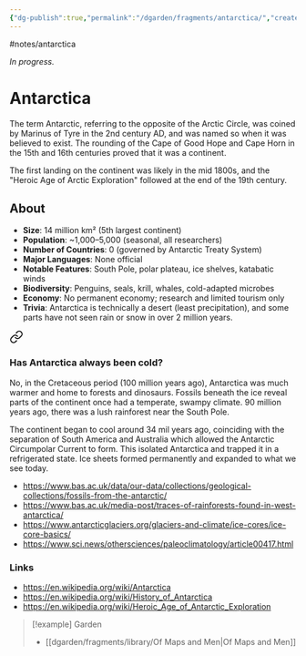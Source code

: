 ```yaml
---
{"dg-publish":true,"permalink":"/dgarden/fragments/antarctica/","created":"2025-03-17T17:51:10.850-04:00","updated":"2025-09-14T19:22:28.998-04:00"}
---
```


#notes/antarctica

*In progress.*
# Antarctica 
The term Antarctic, referring to the opposite of the Arctic Circle, was coined by Marinus of Tyre in the 2nd century AD, and was named so when it was believed to exist. The rounding of the Cape of Good Hope and Cape Horn in the 15th and 16th centuries proved that it was a continent. 

The first landing on the continent was likely in the mid 1800s, and the "Heroic Age of Arctic Exploration" followed at the end of the 19th century.

## About 
- **Size**: 14 million km² (5th largest continent)
- **Population**: ~1,000–5,000 (seasonal, all researchers)
- **Number of Countries**: 0 (governed by Antarctic Treaty System)
- **Major Languages**: None official
- **Notable Features**: South Pole, polar plateau, ice shelves, katabatic winds
- **Biodiversity**: Penguins, seals, krill, whales, cold-adapted microbes
- **Economy**: No permanent economy; research and limited tourism only
- **Trivia**: Antarctica is technically a desert (least precipitation), and some parts have not seen rain or snow in over 2 million years.


<div class="transclusion internal-embed is-loaded"><a class="markdown-embed-link" href="/dgarden/fragments/library/of-maps-and-men/#has-antarctica-always-been-cold" aria-label="Open link"><svg xmlns="http://www.w3.org/2000/svg" width="24" height="24" viewBox="0 0 24 24" fill="none" stroke="currentColor" stroke-width="2" stroke-linecap="round" stroke-linejoin="round" class="svg-icon lucide-link"><path d="M10 13a5 5 0 0 0 7.54.54l3-3a5 5 0 0 0-7.07-7.07l-1.72 1.71"></path><path d="M14 11a5 5 0 0 0-7.54-.54l-3 3a5 5 0 0 0 7.07 7.07l1.71-1.71"></path></svg></a><div class="markdown-embed">



### Has Antarctica always been cold?
No, in the Cretaceous period (100 million years ago), Antarctica was much warmer and home to forests and dinosaurs. Fossils beneath the ice reveal parts of the continent once had a temperate, swampy climate. 90 million years ago, there was a lush rainforest near the South Pole.

The continent began to cool around 34 mil years ago, coinciding with the separation of South America and Australia which allowed the Antarctic Circumpolar Current to form. This isolated Antarctica and trapped it in a refrigerated state. Ice sheets formed permanently and expanded to what we see today.

- https://www.bas.ac.uk/data/our-data/collections/geological-collections/fossils-from-the-antarctic/
- https://www.bas.ac.uk/media-post/traces-of-rainforests-found-in-west-antarctica/
- https://www.antarcticglaciers.org/glaciers-and-climate/ice-cores/ice-core-basics/
- https://www.sci.news/othersciences/paleoclimatology/article00417.html


</div></div>


### Links
- https://en.wikipedia.org/wiki/Antarctica
- https://en.wikipedia.org/wiki/History_of_Antarctica
- https://en.wikipedia.org/wiki/Heroic_Age_of_Antarctic_Exploration



> [!example] Garden
> - [[dgarden/fragments/library/Of Maps and Men\|Of Maps and Men]]

